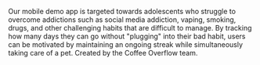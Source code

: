 Our mobile demo app is targeted towards adolescents who struggle to overcome addictions such as  social media addiction, vaping, smoking, drugs, and other challenging habits that are difficult to manage. By tracking how many days they can go without "plugging" into their bad habit, users can be motivated by maintaining an ongoing streak while simultaneously taking care of a pet. Created by the Coffee Overflow team.
